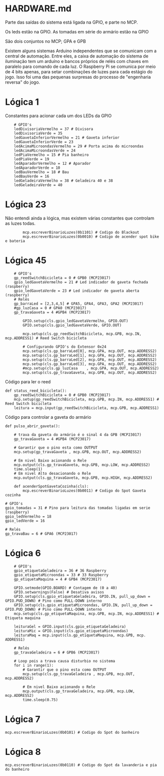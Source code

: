 # HARDWARE.md

Parte das saídas do sistema está ligada na GPIO, e parte no MCP.

Os leds estão na GPIO.
As tomadas em série do armário estão na GPIO

São dois conjuntos no MCP; GPA e GPB

Existem alguns sistemas Arduino independentes que se comunicam com a central de automação.
Entre eles, a caixa de automação do sistema de iluminação tem um arduíno e bancos próprios
de relés com chaves em paralelo para comando de cada luz. O Raspberry Pi se comunica por
meio de 4 bits apenas, para setar combinações de luzes para cada estágio do jogo. Isso foi 
uma das pequenas surpresas do processo de "engenharia reversa" do jogo.



# Lógica 1

Constantes para acionar cada um dos LEDs da GPIO

```
    # GPIO's
    ledDivisoriaVermelho = 37 # Divisora
    ledDivisoriaVerde = 35
    ledGavetaInferiorVermelho = 21 # Gaveta inferior
    ledGavetaInferiorVerde = 23
    ledAcimaMicroondasVermelho = 29 # Porta acima do microondas
    ledAcimaMicroondasVerde = 24
    ledPiaVermelho = 15 # Pia banheiro
    ledPiaVerde = 19
    ledAparadorVermelho = 12 # Aparador
    ledAparadorVerde = 10
    ledBauVermelho = 18 # Bau
    ledBauVerde = 16
    ledGeladeiraVermelho = 38 # Geladeira 40 e 38
    ledGeladeiraVerde = 40
```
# Lógica 23

Não entendi ainda a lógica, mas existem várias constantes que controlam as luzes todas.

```
        mcp.escreverBinarioLuzes(0b1101) # Codigo do Blackout
        mcp.escreverBinarioLuzes(0b0010) # Codigo de acender spot bike e bateria

```

# Lógica 45

```
    # GPIO's 
    gp_reedSwitchBicicleta = 0 # GPB0 (MCP23017)
    gpio_ledGavetaVermelho = 21 # Led indicador de gaveta fechada (raspberry)
    gpio_ledGavetaVerde = 23 # Led indicador de gaveta aberta (raspberry)
    # Relés
    gp_barraLed = [2,3,4,5] # GPA5, GPA4, GPA3, GPA2 (MCP23017)
    #gp_luzCasa = 0 # GPA0 (MCP23017)
    gp_travaGaveta = 4 #GPB4 (MCP23017)
 
        GPIO.setup(cls.gpio_ledGavetaVermelho, GPIO.OUT)
        GPIO.setup(cls.gpio_ledGavetaVerde, GPIO.OUT)

        mcp.setup(cls.gp_reedSwitchBicicleta, mcp.GPB, mcp.IN, mcp.ADDRESS1) # Reed Switch bicicleta

        # Configurando GPIO's do Extensor 0x24
        mcp.setup(cls.gp_barraLed[0], mcp.GPA, mcp.OUT, mcp.ADDRESS2)
        mcp.setup(cls.gp_barraLed[1], mcp.GPA, mcp.OUT, mcp.ADDRESS2)
        mcp.setup(cls.gp_barraLed[2], mcp.GPA, mcp.OUT, mcp.ADDRESS2)
        mcp.setup(cls.gp_barraLed[3], mcp.GPA, mcp.OUT, mcp.ADDRESS2)
        #mcp.setup(cls.gp_luzCasa    , mcp.GPA, mcp.OUT, mcp.ADDRESS2)
        mcp.setup(cls.gp_travaGaveta, mcp.GPB, mcp.OUT, mcp.ADDRESS2)
```


Código para ler o reed

```
def status_reed_bicicleta():
    gp_reedSwitchBicicleta = 0 # GPB0 (MCP23017)
    mcp.setup(gp_reedSwitchBicicleta, mcp.GPB, mcp.IN, mcp.ADDRESS1) # Reed Switch bicicleta
    leitura = mcp.input(gp_reedSwitchBicicleta, mcp.GPB, mcp.ADDRESS1)    
```


Código para controlar a gaveta do armário

```
def pulso_abrir_gaveta():

    # trava da gaveta do armário é o sinal 4 da GPB (MCP23017)
	gp_travaGaveta = 4 #GPB4 (MCP23017)

    # Garantir que o pino esta como OUTPUT
    mcp.setup(gp_travaGaveta , mcp.GPB, mcp.OUT, mcp.ADDRESS2)
    
    # Em nivel Baixo acionando o Rele
    mcp.output(cls.gp_travaGaveta, mcp.GPB, mcp.LOW, mcp.ADDRESS2)
    time.sleep(1)
    # Em nivel Alto desacionando o Rele
    mcp.output(cls.gp_travaGaveta, mcp.GPB, mcp.HIGH, mcp.ADDRESS2)
```


```
    def acenderSpotGavetaCozinha(cls):
        mcp.escreverBinarioLuzes(0b0011) # Codigo do Spot Gaveta cozinha
```



    # GPIO's
    gpio_tomadas = 31 # Pino para leitura das tomadas ligadas em serie (raspberry)
    gpio_ledVermelho = 18
    gpio_ledVerde = 16

    # Relés
    gp_travaBau = 6 # GPA6 (MCP23017)


# Lógica 6

```
    # GPIO's
    gpio_etiquetaGeladeira = 36 # 36 Raspberry
    gpio_etiquetaMicroondas = 33 # 33 Raspberry
    gp_etiquetaMaquina = 4 # GPB4 (MCP23017)

    GPIO.setmode(GPIO.BOARD) # Contagem de (0 a 40)
    GPIO.setwarnings(False) # Desativa avisos
    GPIO.setup(cls.gpio_etiquetaGeladeira, GPIO.IN, pull_up_down = GPIO.PUD_DOWN) # Pino como PULL-DOWN interno
    GPIO.setup(cls.gpio_etiquetaMicroondas, GPIO.IN, pull_up_down = GPIO.PUD_DOWN) # Pino como PULL-DOWN interno
    mcp.setup(cls.gp_etiquetaMaquina, mcp.GPB, mcp.IN, mcp.ADDRESS1) # Etiqueta maquina

    leituraGel = GPIO.input(cls.gpio_etiquetaGeladeira)
    leituraMic = GPIO.input(cls.gpio_etiquetaMicroondas)
    leituraMaq = mcp.input(cls.gp_etiquetaMaquina, mcp.GPB, mcp. ADDRESS1)
```

```
    # Relés
    gp_travaGeladeira = 6 # GPB6 (MCP23017)

    # Loop pois a trava causa disturbio no sistema
    for i in range(1):
        # Garantir que o pino esta como OUTPUT
        mcp.setup(cls.gp_travaGeladeira , mcp.GPB, mcp.OUT, mcp.ADDRESS2)
        
        # Em nivel Baixo acionando o Rele
        mcp.output(cls.gp_travaGeladeira, mcp.GPB, mcp.LOW, mcp.ADDRESS2)
        time.sleep(0.75)

```

# Lógica 7

```
mcp.escreverBinarioLuzes(0b0101) # Codigo do Spot do banheiro
```

# Lógica 8

```
mcp.escreverBinarioLuzes(0b0110) # Codigo do Spot da lavanderia e pia do banheiro
```